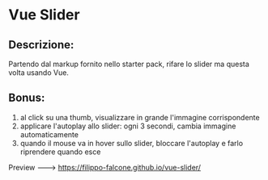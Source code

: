 # Vue Slider

## Descrizione:
Partendo dal markup fornito nello starter pack, rifare lo slider ma questa volta usando Vue.
## Bonus:
1. al click su una thumb, visualizzare in grande l'immagine corrispondente
2. applicare l'autoplay allo slider: ogni 3 secondi, cambia immagine automaticamente
3. quando il mouse va in hover sullo slider, bloccare l'autoplay e farlo riprendere quando esce

Preview ---> https://filippo-falcone.github.io/vue-slider/